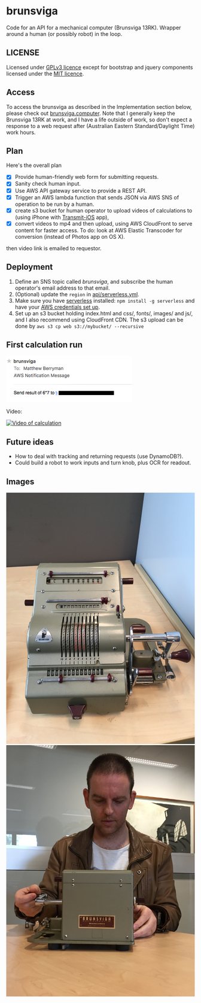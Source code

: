 # brunsviga
Code for an API for a mechanical computer (Brunsviga 13RK). Wrapper around a human (or possibly robot) in the loop.

## LICENSE
Licensed under [GPLv3 licence](LICENCE) except for bootstrap and jquery components licensed under the [MIT licence](LICENCE.bootstrap).

## Access
To access the brunsviga as described in the Implementation section below, please check out [brunsviga.computer](https://brunsviga.computer). Note that I generally keep the Brunsviga 13RK at work, and I have a life outside of work, so don't expect a response to a web request after (Australian Eastern Standard/Daylight Time) work hours.

## Plan
Here's the overall plan
- [x] Provide human-friendly web form for submitting requests.
- [x] Sanity check human input.
- [x] Use AWS API gateway service to provide a REST API.
- [x] Trigger an AWS lambda function that sends JSON via AWS SNS of operation to be run by a human.
- [x] create s3 bucket for human operator to upload videos of calculations to (using iPhone with [Transmit-iOS](https://panic.com/transmit-ios/) app),
- [X] convert videos to mp4 and then upload, using AWS CloudFront to serve content for faster access. To do: look at AWS Elastic Transcoder for conversion (instead of Photos app on OS X).

then video link is emailed to requestor.

## Deployment
1. Define an SNS topic called *brunsviga*, and subscribe the human operator's email address to that email.
2. (Optional) update the `region` in [api/serverless.yml](api/serverless.yml).
3. Make sure you have [serverless](https://serverless.com/) installed: `npm install -g serverless` and have your [AWS credentials set up](https://serverless.com/framework/docs/providers/aws/guide/credentials/).
4. Set up an s3 bucket holding index.html and css/, fonts/, images/ and js/, and I also recommend using CloudFront CDN. The s3 upload can be done by `aws s3 cp web s3://mybucket/ --recursive`

## First calculation run
![First request as received by human operator](images/first_request.png "First request as received by human operator")

Video:

[![Video of calculation](https://img.youtube.com/vi/pvgsz3y1V50/0.jpg)](http://www.youtube.com/watch?v=pvgsz3y1V50 "Web accessible Brunsviga 13RK")

## Future ideas
* How to deal with tracking and returning requests (use DynamoDB?).
* Could build a robot to work inputs and turn knob, plus OCR for readout.

## Images
![Brunsviga 13RK](images/Brunsviga13RK.jpg "Brunsviga 13RK")
![me operating my Brunsviga 13RK](images/man_and_machine.jpg "Me and my Brunsviga13RK")
